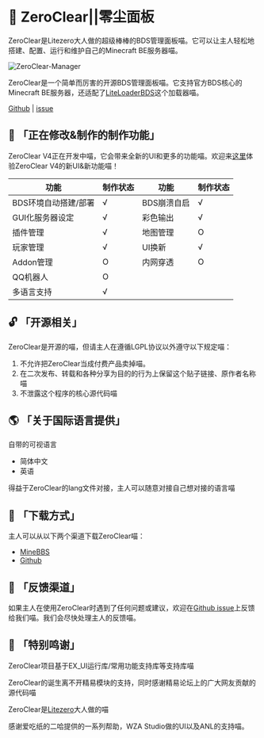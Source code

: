 # 🚀 ZeroClear||零尘面板

ZeroClear是Litezero大人做的超级棒棒的BDS管理面板喵。它可以让主人轻松地搭建、配置、运行和维护自己的Minecraft BE服务器喵。

![ZeroClear-Manager](https://socialify.git.ci/Litezero/ZeroClear-Manager/image?description=1&descriptionEditable=%E6%96%B0%E6%97%B6%E4%BB%A3BDS%E6%9C%8D%E5%8A%A1%E5%99%A8%E7%AE%A1%E7%90%86%E9%9D%A2%E6%9D%BF&font=Raleway&forks=1&issues=1&language=1&logo=https%3A%2F%2Fs1.ax1x.com%2F2022%2F11%2F11%2FzCmh0e.png&name=1&pattern=Floating%20Cogs&pulls=1&stargazers=1&theme=Light)

ZeroClear是一个简单而厉害的开源BDS管理面板喵。它支持官方BDS核心的Minecraft BE服务器，还适配了[LiteLoaderBDS](https://github.com/LiteLDev/LiteLoaderBDS)这个加载器喵。

[Github](https://github.com/Litezero) | [issue](https://github.com/Litezero/ZeroClear-manager/issues)

## 🎁 「正在修改&制作的制作功能」

ZeroClear V4正在开发中喵，它会带来全新的UI和更多的功能喵。欢迎来[这里](https://www.minebbs.com/resources/zeroclear-bds.1820/)体验ZeroClear V4的新UI&新功能喵！

| 功能 | 制作状态 | 功能 | 制作状态 |
| --- | --- | --- | --- |
| BDS环境自动搭建/部署 | √ | BDS崩溃自启 | √ |
| GUI化服务器设定 | √ | 彩色输出 | √ |
| 插件管理 | √ | 地图管理 | O |
| 玩家管理 | √ | UI换新 | √ |
| Addon管理 | O | 内网穿透 | O |
| QQ机器人 | O |  |  |
| 多语言支持 | √ |  |  |

## 🔓 「开源相关」

ZeroClear是开源的喵，但请主人在遵循LGPL协议以外遵守以下规定喵：

1. 不允许把ZeroClear当成付费产品卖掉喵。
2. 在二次发布、转载和各种分享为目的的行为上保留这个贴子链接、原作者名称喵
3. 不泄露这个程序的核心源代码喵

## 🌎 「关于国际语言提供」

自带的可视语言

- 简体中文
- 英语

得益于ZeroClear的lang文件对接，主人可以随意对接自己想对接的语言喵

## 💾 「下载方式」

主人可以从以下两个渠道下载ZeroClear喵：

- [MineBBS](https://www.minebbs.com/resources/zeroclear-bds.1820/)
- [Github](https://github.com/Litezero/ZeroClear-manager)

## 📝 「反馈渠道」

如果主人在使用ZeroClear时遇到了任何问题或建议，欢迎在[Github issue](https://github.com/Litezero/ZeroClear-manager/issues)上反馈给我们喵。我们会尽快处理主人的反馈喵。

## 💖 「特别鸣谢」

ZeroClear项目基于EX_UI运行库/常用功能支持库等支持库喵

ZeroClear的诞生离不开精易模块的支持，同时感谢精易论坛上的广大网友贡献的源代码喵

ZeroClear是[Litezero](https://github.com/Litezero)大人做的喵

感谢爱吃纸的二哈提供的一系列帮助，WZA Studio做的UI以及ANL的支持喵。
